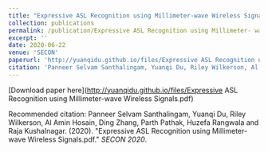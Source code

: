 ```yaml
---
title: "Expressive ASL Recognition using Millimeter-wave Wireless Signals"
collection: publications
permalink: /publication/Expressive ASL Recognition using Millimeter- wave Wireless Signals
excerpt: ''
date: 2020-06-22
venue: 'SECON'
paperurl: 'http://yuanqidu.github.io/files/Expressive ASL Recognition using Millimeter-wave Wireless Signals.pdf'
citation: 'Panneer Selvam Santhalingam, Yuanqi Du, Riley Wilkerson, Al Amin Hosain, Ding Zhang, Parth Pathak, Huzefa Rangwala and Raja Kushalnagar. (2020). &quot;Expressive ASL Recognition using Millimeter-wave Wireless Signals.pdf.&quot; <i>SECON 2020</i>.'
---
```


[Download paper here](http://yuanqidu.github.io/files/Expressive ASL Recognition using Millimeter-wave Wireless Signals.pdf)

Recommended citation: Panneer Selvam Santhalingam, Yuanqi Du, Riley Wilkerson, Al Amin Hosain, Ding Zhang, Parth Pathak, Huzefa Rangwala and Raja Kushalnagar. (2020). &quot;Expressive ASL Recognition using Millimeter-wave Wireless Signals.pdf.&quot; <i>SECON 2020</i>.
